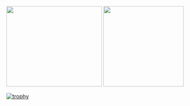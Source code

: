 <p align="left">
  <img height=210 width=250 src="https://github-readme-stats.vercel.app/api?username=JHSAND&theme=tokyonight&hide_border=true" />
  <img height=210 wigth=250 src="https://github-readme-stats.vercel.app/api/top-langs?username=JHSAND&layout=donut&langs_count=8&theme=tokyonight&hide_border=true&hide=css,html,hack,scss" />
</p>

[![trophy](https://github-profile-trophy.vercel.app/?username=JHSAND&theme=tokyonight&column=6&rank=SECRET,SSS,SS,S,AAA,AA,A&no-frame=true)](https://github.com/ryo-ma/github-profile-trophy)

